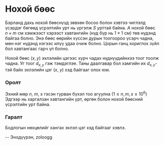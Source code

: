 Нохой бөөс
==========
Бэрланд дахь нохой бөөснүүд зөвхөн босоо болон хэвтээ чиглэлд үсэрдэг бөгөөд
үсрэлтийн урт нь үргэлж $S$ урттай байна. $А$ нохой бөөс $n×m$ см хэмжээст
хэрээст хавтангийн (нүд бүр нь $1×1$ см) төв нүдэнд байгаа болно. Энэ бөөс
өөрийн хүссэн дурын тоогоороо үсэрч чадна, мөн нэг нүдэнд нэгээс илүү удаа очиж
болно. Цорын ганц хориглох зүйл бол хавтангаас гарч үл болно.

Нохой бөөс ($x, y$) эхлэлийн цэгээс хүрч чадах нүднүүдийнхээ тоог тоолж чадна.
Уг тоог $d_{x,y}$ гэж тэмдэглэе. Таны даалгавар бол хамгийн их $d_{x,y}$-тэй
байх эхлэлийн цэг ($x$, $y$) хэд байгааг олох юм.


### Оролт
Эхний мөр $n$, $m$, $s$ гэсэн гурван бүхэл тоо агуулна ($1 ≤ n, m, s ≤ 10^6$)
Эдгээр нь харгалзан хавтангийн урт, өргөн болон нохой бөөсний үсрэлтийн урт байна.


### Гаралт

Бодлогын нөхцөлийг хангах эхлэл цэг хэд байгааг хэвлэ.

-- Энхдүүрэн, zoloogg
